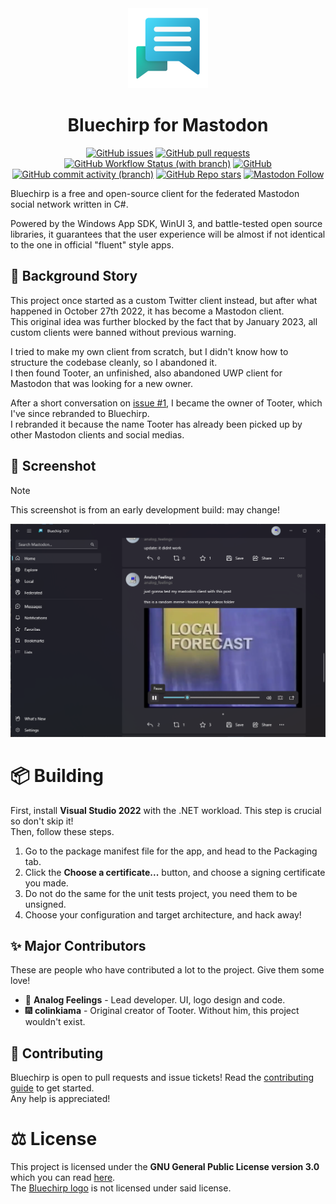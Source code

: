 <div align="center">
  <img src="/Branding/bluechirp.png" width="128" height="128"/>
  <h1>
    Bluechirp for Mastodon
  </h1>

  [![GitHub issues](https://img.shields.io/github/issues/analogfeelings/bluechirp?style=flat-square&logo=github&label=Issues)](https://github.com/AnalogFeelings/Bluechirp/issues)
  [![GitHub pull requests](https://img.shields.io/github/issues-pr/analogfeelings/bluechirp?label=Pull%20Requests&style=flat-square&logo=github)](https://github.com/AnalogFeelings/Bluechirp/pulls)
  [![GitHub Workflow Status (with branch)](https://img.shields.io/github/actions/workflow/status/analogfeelings/bluechirp/unit-tests.yml?branch=master&label=Unit%20Tests&style=flat-square&logo=githubactions&logoColor=white)](https://github.com/AnalogFeelings/Bluechirp/actions)
  [![GitHub](https://img.shields.io/github/license/analogfeelings/bluechirp?label=License&style=flat-square&logo=opensourceinitiative&logoColor=white)](https://github.com/AnalogFeelings/Bluechirp/blob/master/LICENSE)
  [![GitHub commit activity (branch)](https://img.shields.io/github/commit-activity/m/analogfeelings/bluechirp/master?label=Commit%20Activity&style=flat-square&logo=github)](https://github.com/AnalogFeelings/Bluechirp/graphs/commit-activity)
  [![GitHub Repo stars](https://img.shields.io/github/stars/analogfeelings/bluechirp?label=Stargazers&style=flat-square&logo=github)](https://github.com/AnalogFeelings/Bluechirp/stargazers)
  [![Mastodon Follow](https://img.shields.io/mastodon/follow/109309123442839534?domain=https%3A%2F%2Ftech.lgbt%2F&style=flat-square&logo=mastodon&logoColor=white&label=Follow%20Me!&color=6364ff)](https://tech.lgbt/@analog_feelings)
</div>

Bluechirp is a free and open-source client for the federated Mastodon social network written in C#.

Powered by the Windows App SDK, WinUI 3, and battle-tested open source libraries, it guarantees that the user experience will be almost if not identical to the one in official "fluent" style apps.

## :open_book: Background Story
This project once started as a custom Twitter client instead, but after what happened in October 27th 2022, it has become a Mastodon client.  
This original idea was further blocked by the fact that by January 2023, all custom clients were banned without previous warning.

I tried to make my own client from scratch, but I didn't know how to structure the codebase cleanly, so I abandoned it.  
I then found Tooter, an unfinished, also abandoned UWP client for Mastodon that was looking for a new owner.

After a short conversation on [issue #1](https://github.com/AnalogFeelings/Bluechirp/issues/1), I became the owner of Tooter, which I've since rebranded to Bluechirp.  
I rebranded it because the name Tooter has already been picked up by other Mastodon clients and social medias.

## :camera_flash: Screenshot

> [!NOTE]
> This screenshot is from an early development build: may change!

![bluechirp_screenshot](Assets/bchirp.png)

# :package: Building
First, install **Visual Studio 2022** with the .NET workload. This step is crucial so don't skip it!  
Then, follow these steps.

1. Go to the package manifest file for the app, and head to the Packaging tab.
2. Click the **Choose a certificate...** button, and choose a signing certificate you made.
3. Do not do the same for the unit tests project, you need them to be unsigned.
4. Choose your configuration and target architecture, and hack away!

## :sparkles: Major Contributors
These are people who have contributed a lot to the project. Give them some love!

* :floppy_disk: **Analog Feelings** - Lead developer. UI, logo design and code.  
* :fireworks: **colinkiama** - Original creator of Tooter. Without him, this project wouldn't exist.

## :handshake: Contributing
Bluechirp is open to pull requests and issue tickets! Read the [contributing guide](CONTRIBUTING.md) to get started.  
Any help is appreciated!

# :balance_scale: License
This project is licensed under the **GNU General Public License version 3.0** which you can read [here](LICENSE).  
The [Bluechirp logo](Branding/bluechirp.png) is not licensed under said license.
